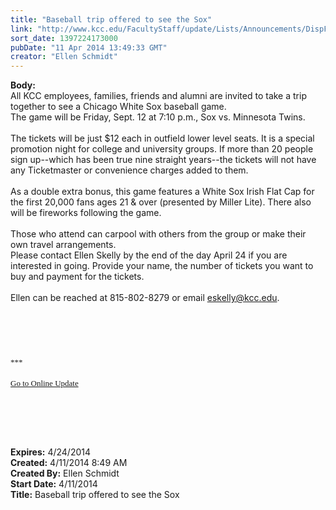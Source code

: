 ```yaml
---
title: "Baseball trip offered to see the Sox"
link: "http://www.kcc.edu/FacultyStaff/update/Lists/Announcements/DispForm.aspx?ID=1467"
sort_date: 1397224173000
pubDate: "11 Apr 2014 13:49:33 GMT"
creator: "Ellen Schmidt"
---
```


<div><b>Body:</b> <div class="ExternalClassA4C26F69EF7344FBBB56D96DACB379BE">
<div>All KCC employees, families, friends and alumni are invited to take a trip together to see a Chicago White Sox baseball game. <br /></div>
<div>The game will be Friday, Sept. 12 at 7:10 p.m., Sox vs. Minnesota Twins. </div>
<div> </div>
<div>The tickets will be just $12 each in outfield lower level seats. It is a special promotion night for college and university groups. If more than 20 people sign up--which has been true nine straight years--the tickets will not have any Ticketmaster or convenience charges added to them.</div>
<div> </div>
<div>As a double extra bonus, this game features a White Sox Irish Flat Cap for the first 20,000 fans ages 21 &amp; over (presented by Miller Lite). There also will be fireworks following the game. </div>
<div> </div>
<div>Those who attend can carpool with others from the group or make their own travel arrangements.<br /></div>
<div>Please contact Ellen Skelly by the end of the day April 24 if you are interested in going. Provide your name, the number of tickets you want to buy and payment for the tickets.<br /><br />Ellen can be reached at 815-802-8279 or email <a href="mailto:eskelly@kcc.edu">eskelly@kcc.edu</a>. </div>
<div> </div>
<div> </div>
<div><font size="3"><font face="Calibri"><br /> </div></font></font>
<div> </div><font size="3"><font face="Calibri">
<div></div>
<div></div>
<div></div>
<div>
<div></div>
<div>
<div>
<div><font size="2">***</font></div>
<div><font size="2"></font> </div>
<div><font size="2"></font></div>
<div><font size="2"></font></div>
<div><font size="2"></font></div>
<div><font size="2"></font></div>
<div><font size="2"></font></div>
<div><font size="2"></font></div>
<div><font size="2"></font></div>
<div><font size="2"></font></div>
<div><font size="2"></font></div>
<div><font size="2"></font></div>
<div><font size="2"></font></div>
<div><font size="2"></font></div>
<div><a href="/FacultyStaff/update/Pages/dailyupdate.aspx"><font size="2">Go to Online Update</font></a></div>
<div></div></div></div></div></font></font>
<p style="margin:0in 0in 10pt" class="MsoNormal"><font size="3"><font face="Calibri"></font></font></p>
<p> </p>
<p> </p>
<div><br /></div></div></div>
<div><b>Expires:</b> 4/24/2014</div>
<div><b>Created:</b> 4/11/2014 8:49 AM</div>
<div><b>Created By:</b> Ellen Schmidt</div>
<div><b>Start Date:</b> 4/11/2014</div>
<div><b>Title:</b> Baseball trip offered to see the Sox</div>
